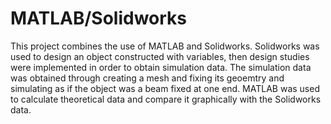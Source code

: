 # MATLAB/Solidworks
This project combines the use of MATLAB and Solidworks. 
Solidworks was used to design an object constructed with variables, then design studies were implemented in order to obtain simulation data.
The simulation data was obtained through creating a mesh and fixing its geoemtry and simulating as if the object was a beam fixed at one end.
MATLAB was used to calculate theoretical data and compare it graphically with the Solidworks data.
